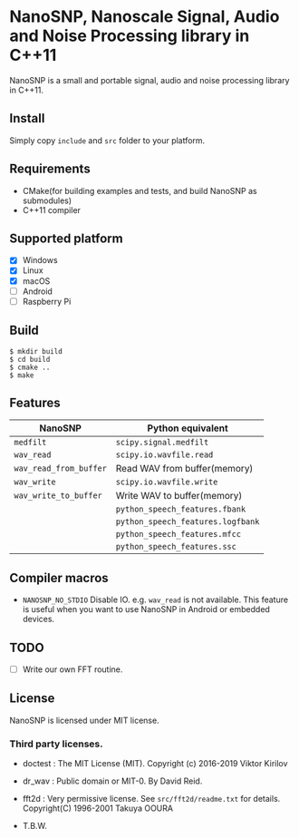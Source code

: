 # NanoSNP, Nanoscale Signal, Audio and Noise Processing library in C++11

NanoSNP is a small and portable signal, audio and noise processing library in C++11.

## Install

Simply copy `include` and `src` folder to your platform.

## Requirements

* CMake(for building examples and tests, and build NanoSNP as submodules)
* C++11 compiler

## Supported platform

* [x] Windows
* [x] Linux
* [x] macOS
* [ ] Android
* [ ] Raspberry Pi

## Build

```
$ mkdir build
$ cd build
$ cmake ..
$ make
```

## Features

| NanoSNP                | Python equivalent                   |
| ---------------------- | ----------------------------------- |
| `medfilt`              | `scipy.signal.medfilt`              |
| `wav_read`             | `scipy.io.wavfile.read`             |
| `wav_read_from_buffer` | Read WAV from buffer(memory)        |
| `wav_write`            | `scipy.io.wavfile.write`            |
| `wav_write_to_buffer`  | Write WAV to buffer(memory)         |
|                        | `python_speech_features.fbank`      |
|                        | `python_speech_features.logfbank`   |
|                        | `python_speech_features.mfcc`       |
|                        | `python_speech_features.ssc`        |

## Compiler macros

* `NANOSNP_NO_STDIO` Disable IO. e.g. `wav_read` is not available. This feature is useful when you want to use NanoSNP in Android or embedded devices.

## TODO

* [ ] Write our own FFT routine.

## License

NanoSNP is licensed under MIT license.

### Third party licenses.

* doctest : The MIT License (MIT). Copyright (c) 2016-2019 Viktor Kirilov
* dr_wav : Public domain or MIT-0. By David Reid.
* fft2d : Very permissive license. See `src/fft2d/readme.txt` for details. Copyright(C) 1996-2001 Takuya OOURA

* T.B.W.
